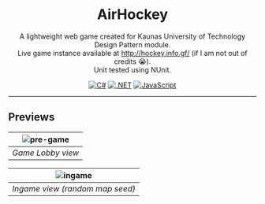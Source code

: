 <div align="center">

# AirHockey

A lightweight web game created for Kaunas University of Technology Design Pattern module.<br>
Live game instance available at http://hockey.info.gf/ (if I am not out of credits 😭).<br>
Unit tested using NUnit.<br>

[![C#](https://custom-icon-badges.demolab.com/badge/C%23-%23239120.svg?logo=cshrp&logoColor=white)](#)
[![.NET](https://img.shields.io/badge/.NET-512BD4?logo=dotnet&logoColor=fff)](#)
[![JavaScript](https://img.shields.io/badge/JavaScript-F7DF1E?logo=javascript&logoColor=000)](#)
</div>

---

## Previews
<div align="center">
  
| ![pre-game](https://github.com/user-attachments/assets/1b509494-c7d2-4c6f-bb4a-3af7b901a568) | 
|:--:| 
| *Game Lobby view* |

| ![ingame](https://github.com/user-attachments/assets/c0eb8799-e5d8-4f2c-95de-78d5cc7a3fe3) | 
|:--:| 
| *Ingame view (random map seed)* |


</div>
